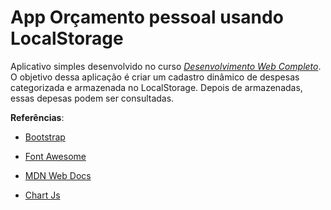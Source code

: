 # App Orçamento pessoal usando LocalStorage
Aplicativo simples desenvolvido no curso *[Desenvolvimento Web Completo](https://www.udemy.com/course/web-completo/)*.
O objetivo dessa aplicação é criar um cadastro dinâmico de despesas categorizada e armazenada no LocalStorage. Depois de armazenadas, essas depesas podem ser consultadas.

**Referências**:

- [Bootstrap](https://getbootstrap.com/)

- [Font Awesome](https://fontawesome.com/)
  
- [MDN Web Docs](https://developer.mozilla.org/pt-BR/)
  
- [Chart Js](https://www.chartjs.org/)
